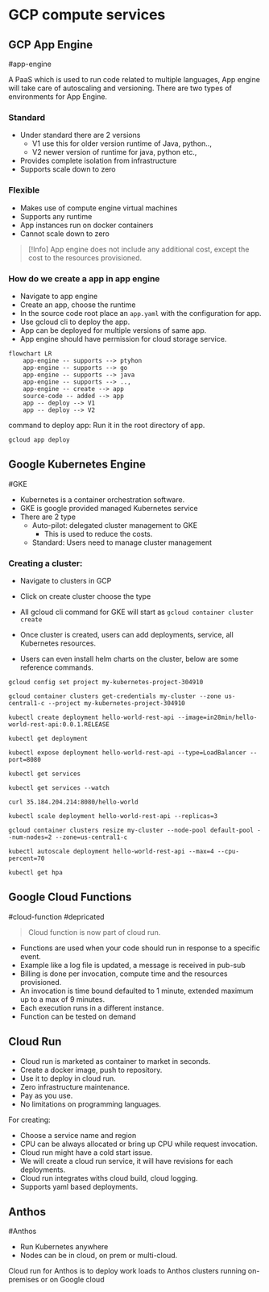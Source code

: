 # GCP compute services

## GCP App Engine
#app-engine

A PaaS which is used to run code related to multiple languages, App engine will take care of autoscaling and versioning. There are two types of environments for App Engine.

### Standard

- Under standard there are 2 versions
	- V1 use this for older version runtime of Java, python..,
	- V2 newer version of runtime for java, python etc.,
- Provides complete isolation from infrastructure
- Supports scale down to zero

### Flexible

- Makes use of compute engine virtual machines
- Supports any runtime
- App instances run on docker containers
- Cannot scale down to zero

>[!Info]
>App engine does not include any additional cost, except the cost to the resources provisioned.

### How do we create a app in app engine

- Navigate to app engine 
- Create an app, choose the runtime
- In the source code root place an `app.yaml` with the configuration for app.
- Use gcloud cli to deploy the app.
- App can be deployed for multiple versions of same app.
- App engine should have permission for cloud storage service.

```mermaid
flowchart LR
	app-engine -- supports --> ptyhon
	app-engine -- supports --> go
	app-engine -- supports --> java
	app-engine -- supports --> ..,
	app-engine -- create --> app
	source-code -- added --> app
	app -- deploy --> V1
	app -- deploy --> V2
```

command to deploy app: Run it in the root directory of app.

```shell
gcloud app deploy
```

## Google Kubernetes Engine
#GKE

- Kubernetes is a container orchestration software.
- GKE is google provided managed Kubernetes service
- There are 2 type
	- Auto-pilot: delegated cluster management to GKE
		- This is used to reduce the costs.
	- Standard: Users need to manage cluster management

### Creating a cluster: 

- Navigate to clusters in GCP
- Click on create cluster choose the type
- All gcloud cli command for GKE will start as `gcloud container cluster create`

- Once cluster is created, users can add deployments, service, all Kubernetes resources.
- Users can even install helm charts on the cluster, below are some reference commands.

```shell
gcloud config set project my-kubernetes-project-304910

gcloud container clusters get-credentials my-cluster --zone us-central1-c --project my-kubernetes-project-304910

kubectl create deployment hello-world-rest-api --image=in28min/hello-world-rest-api:0.0.1.RELEASE

kubectl get deployment

kubectl expose deployment hello-world-rest-api --type=LoadBalancer --port=8080

kubectl get services

kubectl get services --watch

curl 35.184.204.214:8080/hello-world

kubectl scale deployment hello-world-rest-api --replicas=3

gcloud container clusters resize my-cluster --node-pool default-pool --num-nodes=2 --zone=us-central1-c

kubectl autoscale deployment hello-world-rest-api --max=4 --cpu-percent=70

kubectl get hpa
```


## Google Cloud Functions
#cloud-function #depricated

> Cloud function is now part of cloud run.

- Functions are used when your code should run in response to a specific event.
- Example like a log file is updated, a message is received in pub-sub
- Billing is done per invocation, compute time and the resources provisioned.
- An invocation is time bound defaulted to 1 minute, extended maximum up to a max of 9 minutes.
- Each execution runs in a different instance.
- Function can be tested on demand



## Cloud Run

- Cloud run is marketed as container to market in seconds.
- Create a docker image, push to repository.
- Use it to deploy in cloud run.
- Zero infrastructure maintenance.
- Pay as you use.
- No limitations on programming languages.

For creating:

- Choose a service name and region 
- CPU can be always allocated or bring up CPU while request invocation.
- Cloud run might have a cold start issue.
- We will create a cloud run service, it will have revisions for each deployments.
- Cloud run integrates withs cloud build, cloud logging.
- Supports yaml based deployments.


## Anthos
#Anthos

- Run Kubernetes anywhere
- Nodes can be in cloud, on prem or multi-cloud.

Cloud run for Anthos is to deploy work loads to Anthos clusters running on-premises or on Google cloud

